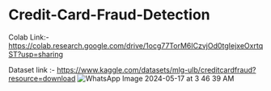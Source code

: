 # Credit-Card-Fraud-Detection
Colab Link:- https://colab.research.google.com/drive/1ocg77TorM6ICzvjOd0tgIejxeOxrtqST?usp=sharing

Dataset link :- https://www.kaggle.com/datasets/mlg-ulb/creditcardfraud?resource=download
![WhatsApp Image 2024-05-17 at 3 46 39 AM](https://github.com/Samtoosoon/Credit-Card-Fraud-Detection/assets/123668966/b651c09b-f8e7-4218-8bbc-423cac6bb137)
